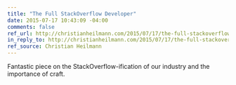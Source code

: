 ```yaml
---
title: "The Full StackOverflow Developer"
date: 2015-07-17 10:43:09 -04:00
comments: false
ref_url: http://christianheilmann.com/2015/07/17/the-full-stackoverflow-developer/
in_reply_to: http://christianheilmann.com/2015/07/17/the-full-stackoverflow-developer/
ref_source: Christian Heilmann
---
```


Fantastic piece on the StackOverflow-ification of our industry and the importance of craft.